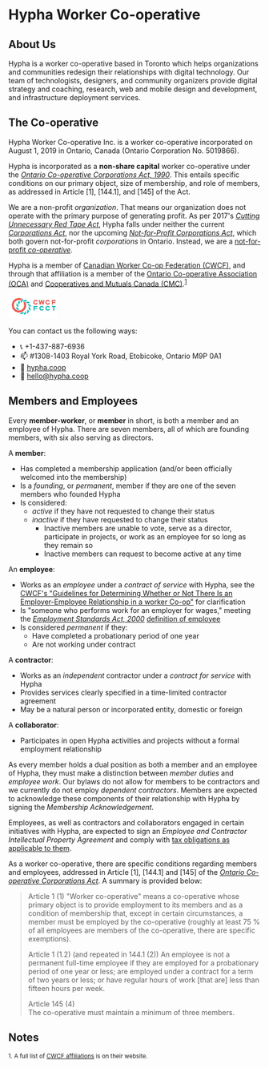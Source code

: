 # Hypha Worker Co-operative

## About Us

Hypha is a worker co-operative based in Toronto which helps organizations and communities redesign their relationships with digital technology. Our team of technologists, designers, and community organizers provide digital strategy and coaching, research, web and mobile design and development, and infrastructure deployment services.

## The Co-operative

Hypha Worker Co-operative Inc. is a worker co-operative incorporated on August 
1, 2019 in Ontario, Canada (Ontario Corporation No. 5019866).

Hypha is incorporated as a **non-share capital** worker co-operative under the 
[*Ontario Co-operative Corporations Act, 1990*][coop-act]. 
This entails specific conditions on our primary object, size of membership, 
and role of members, as addressed in Article [1], [144.1], and [145] of the Act.

We are a non-profit _organization_. 
That means our organization does not operate with the primary purpose of generating profit. 
As per 2017's [_Cutting Unnecessary Red Tape Act_](https://www.ontario.ca/laws/statute/s17020), 
Hypha falls under neither the current [_Corporations Act_](https://www.ontario.ca/laws/statute/90c38), 
nor the upcoming [_Not-for-Profit Corporations Act_](https://www.ontario.ca/laws/statute/10n15), 
which both govern not-for-profit _corporations_ in Ontario.
Instead, we are a [not-for-profit _co-operative_][not-for-profit-coop].

Hypha is a member of [Canadian Worker Co-op Federation (CWCF)](https://canadianworker.coop/), 
and through that affiliation is a member of the [Ontario Co-operative Association (OCA)](https://ontario.coop/) and [Cooperatives and Mutuals Canada (CMC)](https://canada.coop/).<sup>[1](#notes)</sup> 

<a href="https://canadianworker.coop/"><img src="images/cwcf-logo.jpg" alt="CWCF logo in deep salmon and green" width="20%"/></a>

You can contact us the following ways:

- 📞 +1-437-887-6936
- 📫 #1308-1403 Royal York Road, Etobicoke, Ontario  M9P 0A1
- 🔗 [hypha.coop](https://hypha.coop)
- 📧 hello@hypha.coop

## Members and Employees

Every **member-worker**, or **member** in short, is both a member and an employee of Hypha.
There are seven members, all of which are founding members, with six also serving as directors.

A **member**:
  - Has completed a membership application (and/or been officially welcomed into 
    the membership)
  - Is a *founding*, or *permanent*, member if they are one of the seven members who founded Hypha
  - Is considered:
    - *active* if they have not requested to change their status
    - *inactive* if they have requested to change their status
      - Inactive members are unable to vote, serve as a director, participate in 
        projects, or work as an employee for so long as they remain so
      - Inactive members can request to become active at any time

An **employee**: 
  - Works as an *employee* under a *contract of service* with Hypha, see the [CWCF's "Guidelines for Determining Whether or Not There Is an Employer-Employee Relationship in a worker Co-op"][cwcf-guidelines] for clarification
  - Is "someone who performs work for an employer for wages," meeting the 
    [*Employment Standards Act, 2000*][es-act] [definition of employee][esa-employee] 
  - Is considered *permanent* if they:
    - Have completed a probationary period of one year 
    - Are not working under contract

A **contractor**:
  - Works as an *independent* contractor under a *contract for service* with Hypha
  - Provides services clearly specified in a time-limited contractor agreement
  - May be a natural person or incorporated entity, domestic or foreign

A **collaborator**:
  - Participates in open Hypha activities and projects without a formal employment
    relationship

As every member holds a dual position as both a member and an employee of Hypha,
they must make a distinction between *member duties* and *employee work*.
Our bylaws do not allow for members to be contractors and we currently do not employ *dependent contractors*.
Members are expected to acknowledge these components of their relationship with Hypha by signing the *Membership Acknowledgement*.

Employees, as well as contractors and collaborators engaged in certain initiatives with Hypha,
are expected to sign an *Employee and Contractor Intellectual Property Agreement* and comply with
[tax obligations as applicable to them](https://handbook.hypha.coop/finance.html#gsthst-rt).

As a worker co-operative, there are specific conditions regarding members and employees, 
addressed in Article [1], [144.1] and [145] of the [*Ontario Co-operative Corporations Act*][coop-act]. 
A summary is provided below:

> Article 1 (1)
> "Worker co-operative" means a co-operative whose primary object is to provide employment to its members and as a condition of membership that, except in certain circumstances, a member must be employed by the co-operative (roughly at least 75 % of all employees are members of the co-operative, there are specific exemptions).
>
> Article 1 (1.2) (and repeated in 144.1 (2))
> An employee is not a permanent full-time employee if they are employed for a probationary period of one year or less; are employed under a contract for a term of two years or less; or have regular hours of work [that are] less than fifteen hours per week.
>
> Article 145 (4)  
> The co-operative must maintain a minimum of three members.

## Notes

<sup>1. A full list of [CWCF affiliations](https://canadianworker.coop/about/affliations/) is on their website.</sup>


<!-- Links -->
[coop-act]: https://www.ontario.ca/laws/statute/90c35
[es-act]: https://www.ontario.ca/laws/statute/00e41
[esa-employee]: https://www.ontario.ca/document/changing-workplaces-review-final-report/chapter-8-who-employer-and-who-employee-under-employment-standards-act-2000#section-1
[not-for-profit-coop]: https://ontario.coop/sites/default/files/STR06_For%20Profit%20and%20Not%20for%20Profit%20Co-ops.pdf
[cwcf-guidelines]: https://canadianworker.coop/guidelines-for-determining-whether-or-not-there-is-an-employer-employee-relationship-in-a-worker-co-op/
